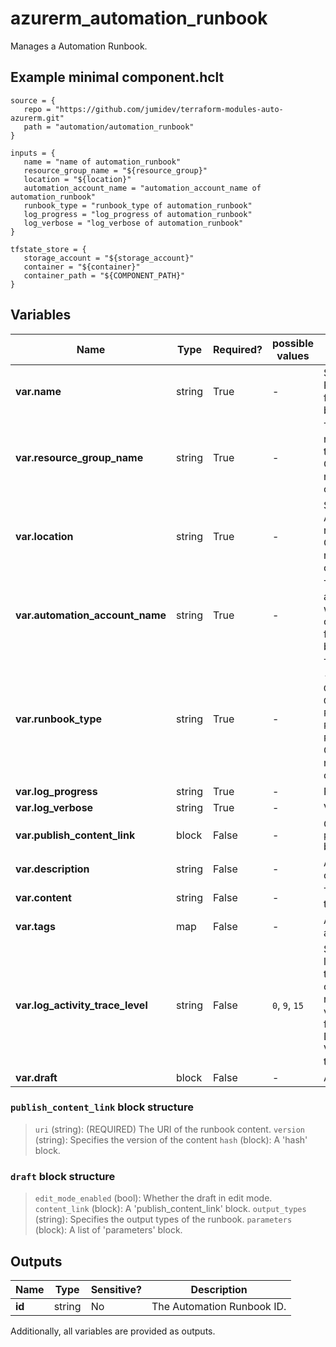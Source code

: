 # azurerm_automation_runbook

Manages a Automation Runbook.

## Example minimal component.hclt

```hcl
source = {
   repo = "https://github.com/jumidev/terraform-modules-auto-azurerm.git" 
   path = "automation/automation_runbook" 
}

inputs = {
   name = "name of automation_runbook" 
   resource_group_name = "${resource_group}" 
   location = "${location}" 
   automation_account_name = "automation_account_name of automation_runbook" 
   runbook_type = "runbook_type of automation_runbook" 
   log_progress = "log_progress of automation_runbook" 
   log_verbose = "log_verbose of automation_runbook" 
}

tfstate_store = {
   storage_account = "${storage_account}" 
   container = "${container}" 
   container_path = "${COMPONENT_PATH}" 
}

```

## Variables

| Name | Type | Required? |  possible values |  Description |
| ---- | ---- | --------- |  ----------- | ----------- |
| **var.name** | string | True | -  |  Specifies the name of the Runbook. Changing this forces a new resource to be created. | 
| **var.resource_group_name** | string | True | -  |  The name of the resource group in which the Runbook is created. Changing this forces a new resource to be created. | 
| **var.location** | string | True | -  |  Specifies the supported Azure location where the resource exists. Changing this forces a new resource to be created. | 
| **var.automation_account_name** | string | True | -  |  The name of the automation account in which the Runbook is created. Changing this forces a new resource to be created. | 
| **var.runbook_type** | string | True | -  |  The type of the runbook - can be either `Graph`, `GraphPowerShell`, `GraphPowerShellWorkflow`, `PowerShellWorkflow`, `PowerShell`, `Python3`, `Python2` or `Script`. Changing this forces a new resource to be created. | 
| **var.log_progress** | string | True | -  |  Progress log option. | 
| **var.log_verbose** | string | True | -  |  Verbose log option. | 
| **var.publish_content_link** | block | False | -  |  One `publish_content_link` block. | 
| **var.description** | string | False | -  |  A description for this credential. | 
| **var.content** | string | False | -  |  The desired content of the runbook. | 
| **var.tags** | map | False | -  |  A mapping of tags to assign to the resource. | 
| **var.log_activity_trace_level** | string | False | `0`, `9`, `15`  |  Specifies the activity-level tracing options of the runbook, available only for Graphical runbooks. Possible values are `0` for None, `9` for Basic, and `15` for Detailed. Must turn on Verbose logging in order to see the tracing. | 
| **var.draft** | block | False | -  |  A `draft` block . | 

### `publish_content_link` block structure

>`uri` (string): (REQUIRED) The URI of the runbook content.
>`version` (string): Specifies the version of the content
>`hash` (block): A 'hash' block.

### `draft` block structure

>`edit_mode_enabled` (bool): Whether the draft in edit mode.
>`content_link` (block): A 'publish_content_link' block.
>`output_types` (string): Specifies the output types of the runbook.
>`parameters` (block): A list of 'parameters' block.



## Outputs

| Name | Type | Sensitive? | Description |
| ---- | ---- | --------- | --------- |
| **id** | string | No  | The Automation Runbook ID. | 

Additionally, all variables are provided as outputs.
